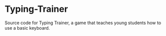 # Typing-Trainer
Source code for Typing Trainer, a game that teaches young students how to use a basic keyboard.
